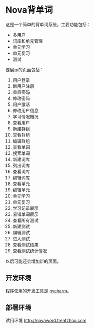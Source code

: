 Nova背单词
====

这是一个简单的背单词系统。主要功能包括：

 - 多用户
 - 词库和单元管理
 - 单元学习
 - 单元复习
 - 测试

要展示的页面包括：

 1. 用户登录
 2. 新用户注册
 3. 重置密码
 4. 修改密码
 5. 用户激活
 6. 修改用户信息
 7. 学习情况概况
 8. 查看用户
 9. 新建群组
 10. 查看群组
 11. 编辑群组
 12. 查看单词
 13. 搜索单词
 14. 新建词库
 15. 列出词库
 16. 查看词库
 17. 编辑词库
 18. 查看单元
 19. 编辑单元
 20. 单元学习
 21. 单元复习
 22. 学习记录展示
 23. 易错单词展示
 24. 查看所有测试
 25. 新建测试
 26. 编辑测试
 27. 进入测试
 28. 查看测试结果
 29. 查看测试统计情况

以后可能还会增加新的页面。

## 开发环境 ##

程序使用的开发工具是 [pycharm](https://www.jetbrains.com/pycharm/)。

## 部署环境 ##

试用环境 http://novaword.trentzhou.com

